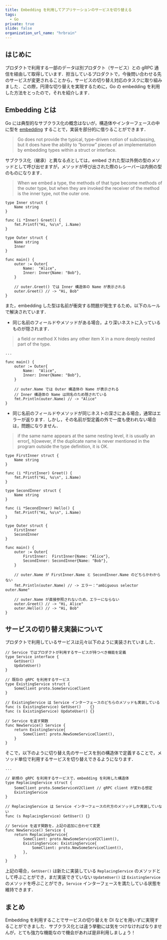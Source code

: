 ```yaml
---
title: Embedding を利用してアプリケーションのサービスを切り替える
tags:
  - Go
private: true
slide: false
organization_url_name: "hrbrain"
---
```


## はじめに
プロダクトで利用する一部のデータは別プロダクト（サービス）との gRPC 通信を経由して取得しています．担当しているプロダクトで，今後問い合わせる先のサービスが変更されることから，サービスの切り替え対応のタスクに取り組みました．この際，円滑な切り替えを実現するために，Go の embedding を利用した方法をとったので，それを紹介します．

## Embedding とは
Go には典型的なサブクラス化の概念はないが，構造体やインターフェースの中に型を [embedding](https://go.dev/doc/effective_go#embedding) することで，実装を部分的に借りることができます．
> Go does not provide the typical, type-driven notion of subclassing, but it does have the ability to “borrow” pieces of an implementation by embedding types within a struct or interface.

サブクラス化（継承）と異なる点としては，embed された型は外側の型のメソッドとして呼び出せますが，メソッドが呼び出された際のレシーバーは内側の型のものになります．
> When we embed a type, the methods of that type become methods of the outer type, but when they are invoked the receiver of the method is the inner type, not the outer one.

```golang
type Inner struct {
	Name string
}

func (i *Inner) Greet() {
	fmt.Printf("Hi, %s\n", i.Name)
}

type Outer struct {
	Name string
	Inner
}

func main() {
	outer := Outer{
		Name:  "Alice",
		Inner: Inner{Name: "Bob"},
	}

	// outer.Greet() では Inner 構造体の Name が表示される
	outer.Greet() // -> "Hi, Bob"
}
```

また，embedding した型は名前が衝突する問題が発生するため，以下のルールで解決されています．

- 同じ名前のフィールドやメソッドがある場合，より深いネストに入っているものが隠されます．
> a field or method X hides any other item X in a more deeply nested part of the type.
```golang
...

func main() {
	outer := Outer{
		Name:  "Alice",
		Inner: Inner{Name: "Bob"},
	}

	// outer.Name では Outer 構造体の Name が表示される
	// Inner 構造体の Name は同名のため隠されている
	fmt.Println(outer.Name) // -> "Alice"
}
```

- 同じ名前のフィールドやメソッドが同じネストの深さにある場合，通常はエラーが返ります．しかし，その名前が型定義の外で一度も使われない場合は，問題になりません．
> if the same name appears at the same nesting level, it is usually an error[, h]owever, if the duplicate name is never mentioned in the program outside the type definition, it is OK.
```golang
type FirstInner struct {
	Name string
}

func (i *FirstInner) Greet() {
	fmt.Printf("Hi, %s\n", i.Name)
}

type SecondInner struct {
	Name string
}

func (i *SecondInner) Hello() {
	fmt.Printf("Hi, %s\n", i.Name)
}

type Outer struct {
	FirstInner
	SecondInner
}

func main() {
	outer := Outer{
		FirstInner:  FirstInner{Name: "Alice"},
		SecondInner: SecondInner{Name: "Bob"},
	}

	// outer.Name が FirstInner.Name と SecondInner.Name のどちらかわからない
	fmt.Println(outer.Name) // -> エラー："ambiguous selector outer.Name"

	// outer.Name が直接参照されないため，エラーにならない
	outer.Greet() // -> "Hi, Alice"
	outer.Hello() // -> "Hi, Bob"
}
```

## サービスの切り替え実装について
プロダクトで利用しているサービスは元々以下のように実装されていました．
```golang
// Service ではプロダクトが利用するサービスが持つべき機能を定義
type Service interface {
	GetUser()
	UpdateUser()
}

// 既存の gRPC を利用するサービス
type ExistingService struct {
	SomeClient proto.SomeServiceClient
}

// ExistingService は Service インターフェースのどちらのメソッドも実装している
func (s ExistingService) GetUser()    {}
func (s ExistingService) UpdateUser() {}

// Service を返す関数
func NewService() Service {
	return ExistingService{
		SomeClient: proto.NewSomeServiceClient(),
	}
}
```

そこで，以下のように切り替え先のサービスを別の構造体で定義することで，メソッド単位で利用するサービスを切り替えできるようになります．
```golang
...

// 新規の gRPC を利用するサービスで，embedding を利用した構造体
type ReplacingService struct {
	SomeClient proto.SomeServiceV2Client // gRPC client が変わる想定
	ExistingService
}

// ReplacingService は Service インターフェースの片方のメソッドしか実装していない
func (s ReplacingService) GetUser() {}

// Service を返す関数を，上記の追加に合わせて変更
func NewService() Service {
	return ReplacingService{
		SomeClient: proto.NewSomeServiceV2Client(),
		ExistingService: ExistingService{
			SomeClient: proto.NewSomeServiceClient(),
		},
	}
}
```

上記の場合，`GetUser()` は新たに実装している `ReplacingService` のメソッドとして呼ぶことができ，まだ実装できていない `UpdateUser()` は `ExistingService` のメソッドを呼ぶことができ，`Service` インターフェースを満たしている状態を維持できます．

## まとめ
Embedding を利用することでサービスの切り替えを DI などを用いずに実現することができました．サブクラス化とは違う挙動には気をつけなければなりませんが，とても強力な機能なので機会があれば是非利用しましょう！
